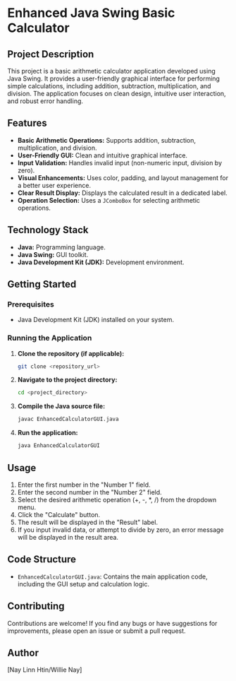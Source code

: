 # Enhanced Java Swing Basic Calculator

## Project Description

This project is a basic arithmetic calculator application developed using Java Swing. It provides a user-friendly graphical interface for performing simple calculations, including addition, subtraction, multiplication, and division. The application focuses on clean design, intuitive user interaction, and robust error handling.

## Features

* **Basic Arithmetic Operations:** Supports addition, subtraction, multiplication, and division.
* **User-Friendly GUI:** Clean and intuitive graphical interface.
* **Input Validation:** Handles invalid input (non-numeric input, division by zero).
* **Visual Enhancements:** Uses color, padding, and layout management for a better user experience.
* **Clear Result Display:** Displays the calculated result in a dedicated label.
* **Operation Selection:** Uses a `JComboBox` for selecting arithmetic operations.

## Technology Stack

* **Java:** Programming language.
* **Java Swing:** GUI toolkit.
* **Java Development Kit (JDK):** Development environment.

## Getting Started

### Prerequisites

* Java Development Kit (JDK) installed on your system.

### Running the Application

1.  **Clone the repository (if applicable):**
    ```bash
    git clone <repository_url>
    ```

2.  **Navigate to the project directory:**
    ```bash
    cd <project_directory>
    ```

3.  **Compile the Java source file:**
    ```bash
    javac EnhancedCalculatorGUI.java
    ```

4.  **Run the application:**
    ```bash
    java EnhancedCalculatorGUI
    ```

## Usage

1.  Enter the first number in the "Number 1" field.
2.  Enter the second number in the "Number 2" field.
3.  Select the desired arithmetic operation (+, -, \*, /) from the dropdown menu.
4.  Click the "Calculate" button.
5.  The result will be displayed in the "Result" label.
6.  If you input invalid data, or attempt to divide by zero, an error message will be displayed in the result area.

## Code Structure

* `EnhancedCalculatorGUI.java`: Contains the main application code, including the GUI setup and calculation logic.

## Contributing

Contributions are welcome! If you find any bugs or have suggestions for improvements, please open an issue or submit a pull request.

## Author

[Nay Linn Htin/Willie Nay]

